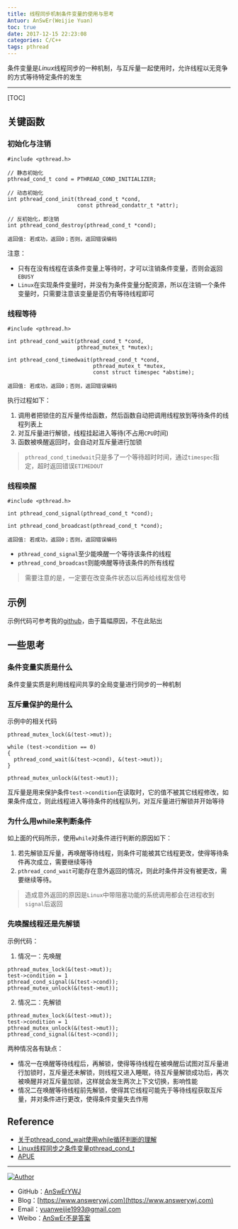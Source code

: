 ```yaml
---
title: 线程同步机制条件变量的使用与思考
Antuor: AnSwEr(Weijie Yuan)
toc: true
date: 2017-12-15 22:23:08
categories: C/C++
tags: pthread
---
```

条件变量是*Linux*线程同步的一种机制，与互斥量一起使用时，允许线程以无竞争的方式等待特定条件的发生

------
<!--more-->

[TOC]

## 关键函数
### 初始化与注销
```
#include <pthread.h>

// 静态初始化
pthread_cond_t cond = PTHREAD_COND_INITIALIZER;

// 动态初始化
int pthread_cond_init(thread_cond_t *cond, 
                      const pthread_condattr_t *attr);

// 反初始化，即注销
int pthread_cond_destroy(pthread_cond_t *cond);

返回值: 若成功，返回0；否则，返回错误编码
```
注意：
+ 只有在没有线程在该条件变量上等待时，才可以注销条件变量，否则会返回`EBUSY`
+  `Linux`在实现条件变量时，并没有为条件变量分配资源，所以在注销一个条件变量时，只需要注意该变量是否仍有等待线程即可

### 线程等待
```
#include <pthread.h>

int pthread_cond_wait(pthread_cond_t *cond, 
                      pthread_mutex_t *mutex);

int pthread_cond_timedwait(pthread_cond_t *cond, 
                           pthread_mutex_t *mutex, 
                           const struct timespec *abstime);

返回值: 若成功，返回0；否则，返回错误编码
```
执行过程如下：
1. 调用者把锁住的互斥量传给函数，然后函数自动把调用线程放到等待条件的线程列表上
2. 对互斥量进行解锁，线程挂起进入等待(不占用`CPU`时间)　
3. 函数被唤醒返回时，会自动对互斥量进行加锁

> `pthread_cond_timedwait`只是多了一个等待超时时间，通过`timespec`指定，超时返回错误`ETIMEDOUT`

### 线程唤醒
```
#include <pthread.h>

int pthread_cond_signal(pthread_cond_t *cond);

int pthread_cond_broadcast(pthread_cond_t *cond);

返回值: 若成功，返回0；否则，返回错误编码
```
+ `pthread_cond_signal`至少能唤醒一个等待该条件的线程
+ `pthread_cond_broadcast`则能唤醒等待该条件的所有线程
> 需要注意的是，一定要在改变条件状态以后再给线程发信号

## 示例
示例代码可参考我的[github](https://github.com/AnSwErYWJ/DogFood/blob/master/C/thread/t_cond.c)，由于篇幅原因，不在此贴出

## 一些思考
### 条件变量实质是什么
条件变量实质是利用线程间共享的全局变量进行同步的一种机制

### 互斥量保护的是什么
示例中的相关代码
```
pthread_mutex_lock(&(test->mut));

while (test->condition == 0)
{
  pthread_cond_wait(&(test->cond), &(test->mut));
}
    
pthread_mutex_unlock(&(test->mut));
```
互斥量是用来保护条件`test->condition`在读取时，它的值不被其它线程修改，如果条件成立，则此线程进入等待条件的线程队列，对互斥量进行解锁并开始等待

### 为什么用while来判断条件
如上面的代码所示，使用`while`对条件进行判断的原因如下：
1. 若先解锁互斥量，再唤醒等待线程，则条件可能被其它线程更改，使得等待条件再次成立，需要继续等待
2. `pthread_cond_wait`可能存在意外返回的情况，则此时条件并没有被更改，需要继续等待。
> 造成意外返回的原因是`Linux`中带阻塞功能的系统调用都会在进程收到`signal`后返回

### 先唤醒线程还是先解锁
示例代码：
1. 情况一：先唤醒
```
pthread_mutex_lock(&(test->mut));
test->condition = 1
pthread_cond_signal(&(test->cond));
pthread_mutex_unlock(&(test->mut));
```

2. 情况二：先解锁
```
pthread_mutex_lock(&(test->mut));
test->condition = 1
pthread_mutex_unlock(&(test->mut));
pthread_cond_signal(&(test->cond));
```
两种情况各有缺点：
+ 情况一在唤醒等待线程后，再解锁，使得等待线程在被唤醒后试图对互斥量进行加锁时，互斥量还未解锁，则线程又进入睡眠，待互斥量解锁成功后，再次被唤醒并对互斥量加锁，这样就会发生两次上下文切换，影响性能
+ 情况二在唤醒等待线程前先解锁，使得其它线程可能先于等待线程获取互斥量，并对条件进行更改，使得条件变量失去作用

## Reference
- [关于pthread_cond_wait使用while循环判断的理解](https://www.cnblogs.com/leijiangtao/p/4028338.html)
- [Linux线程同步之条件变量pthread_cond_t](https://www.cnblogs.com/zhx831/p/3543633.html)
- [APUE]()

-----

<a href="#"><img src="https://img.shields.io/badge/Author-AnSwErYWJ-blue" alt="Author"></a>
- GitHub：[AnSwErYWJ](https://github.com/AnSwErYWJ)
- Blog：[https://www.answerywj.com](https://www.answerywj.com) 
- Email：[yuanweijie1993@gmail.com](https://mail.google.com)
- Weibo：[AnSwEr不是答案](https://weibo.com/1783591593)
